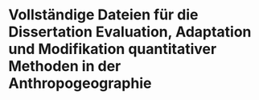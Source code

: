 # Vollständige Dateien für die Dissertation Evaluation, Adaptation und Modifikation quantitativer Methoden in der Anthropogeographie
